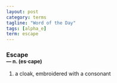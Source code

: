 ```yaml
---
layout: post
category: terms
tagline: "Word of the Day"
tags: [alpha_e]
term: escape
---
```


<h3>Escape<br/> <small>&mdash; n. (es<span>&middot;</span>cape)</small></h3>
<p><ol><li>a cloak, embroidered with a consonant</li>
</ol></p>
